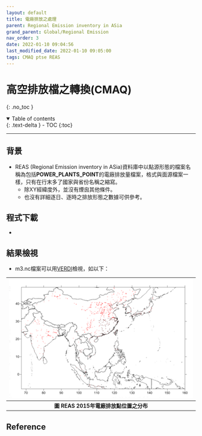 ```yaml
---
layout: default
title: 電廠排放之處理
parent: Regional Emission inventory in ASia
grand_parent: Global/Regional Emission
nav_order: 3
date: 2022-01-10 09:04:56
last_modified_date: 2022-01-10 09:05:00
tags: CMAQ ptse REAS
---
```


# 高空排放檔之轉換(CMAQ)
{: .no_toc }

<details open markdown="block">
  <summary>
    Table of contents
  </summary>
  {: .text-delta }
- TOC
{:toc}
</details>

---

## 背景
- REAS (Regional Emission inventory in ASia)資料庫中以點源形態的檔案名稱為包括**POWER_PLANTS_POINT**的電廠排放量檔案，格式與面源檔案一樣，只有在行末多了國家與省份名稱之縮寫。
  - 除XY經緯度外，並沒有煙囪其他條件。
  - 也沒有詳細逐日、逐時之排放形態之數據可供參考。


## 
## 程式下載
- 

## 結果檢視
- m3.nc檔案可以用[VERDI](https://sinotec2.github.io/Focus-on-Air-Quality/utilities/Graphics/VERDI/VERDI_Guide/)檢視，如以下：

| ![REAS_pointXY.PNG](https://github.com/sinotec2/Focus-on-Air-Quality/raw/main/assets/images/REAS_pointXY.PNG) |
|:--:|
| <b>圖 REAS 2015年電廠排放點位置之分布</b>|

## Reference
